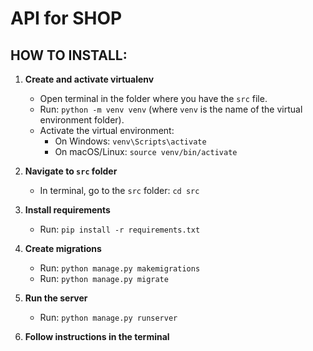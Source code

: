 # API for SHOP

## HOW TO INSTALL:

1. **Create and activate virtualenv**
    - Open terminal in the folder where you have the `src` file.
    - Run: `python -m venv venv` (where `venv` is the name of the virtual environment folder).
    - Activate the virtual environment:
        - On Windows: `venv\Scripts\activate`
        - On macOS/Linux: `source venv/bin/activate`
        
2. **Navigate to `src` folder**
    - In terminal, go to the `src` folder: `cd src`

3. **Install requirements**
    - Run: `pip install -r requirements.txt`

4. **Create migrations**
    - Run: `python manage.py makemigrations`
    - Run: `python manage.py migrate`

5. **Run the server**
    - Run: `python manage.py runserver`

6. **Follow instructions in the terminal**
